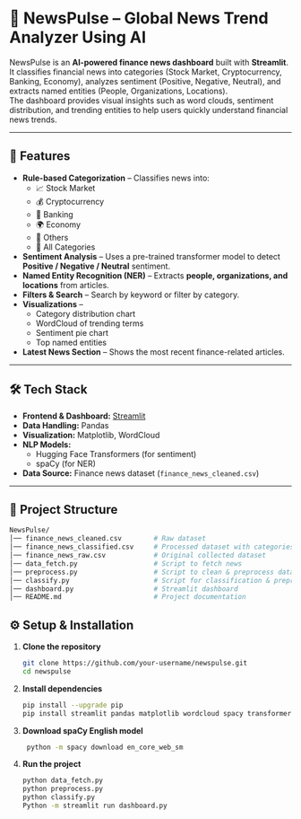 # 📰 NewsPulse – Global News Trend Analyzer Using AI

NewsPulse is an **AI-powered finance news dashboard** built with **Streamlit**.  
It classifies financial news into categories (Stock Market, Cryptocurrency, Banking, Economy), analyzes sentiment (Positive, Negative, Neutral), and extracts named entities (People, Organizations, Locations).  
The dashboard provides visual insights such as word clouds, sentiment distribution, and trending entities to help users quickly understand financial news trends.  

---

## 🚀 Features
- **Rule-based Categorization** – Classifies news into:
  - 📈 Stock Market  
  - 💰 Cryptocurrency  
  - 🏦 Banking  
  - 🌍 Economy  
  - 📂 Others  
  - 🔎 All Categories  
- **Sentiment Analysis** – Uses a pre-trained transformer model to detect **Positive / Negative / Neutral** sentiment.  
- **Named Entity Recognition (NER)** – Extracts **people, organizations, and locations** from articles.  
- **Filters & Search** – Search by keyword or filter by category.  
- **Visualizations** –  
  - Category distribution chart  
  - WordCloud of trending terms  
  - Sentiment pie chart  
  - Top named entities  
- **Latest News Section** – Shows the most recent finance-related articles.  

---

## 🛠️ Tech Stack
- **Frontend & Dashboard:** [Streamlit](https://streamlit.io/)  
- **Data Handling:** Pandas  
- **Visualization:** Matplotlib, WordCloud  
- **NLP Models:**  
  - Hugging Face Transformers (for sentiment)  
  - spaCy (for NER)  
- **Data Source:** Finance news dataset (`finance_news_cleaned.csv`)  

---

## 📂 Project Structure
```bash
NewsPulse/
│── finance_news_cleaned.csv        # Raw dataset
│── finance_news_classified.csv     # Processed dataset with categories, sentiment & entities
│── finance_news_raw.csv            # Original collected dataset
│── data_fetch.py                   # Script to fetch news
│── preprocess.py                   # Script to clean & preprocess data
│── classify.py                     # Script for classification & preprocessing
│── dashboard.py                    # Streamlit dashboard
│── README.md                       # Project documentation
```




## ⚙️ Setup & Installation

1. **Clone the repository**
   ```bash
   git clone https://github.com/your-username/newspulse.git
   cd newspulse
   ```

2. **Install dependencies**
   ```bash
   pip install --upgrade pip
   pip install streamlit pandas matplotlib wordcloud spacy transformers torch scikit-learn
   ```

3. **Download spaCy English model**
   ```bash
    python -m spacy download en_core_web_sm
   ```

4. **Run the project**
   ```bash
   python data_fetch.py
   python preprocess.py
   python classify.py
   Python -m streamlit run dashboard.py
   ```
